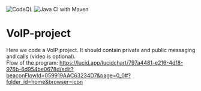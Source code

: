 ![CodeQL](https://github.com/Redtiger777/VoIP-project/workflows/CodeQL/badge.svg?style=svg)
![Java CI with Maven](https://github.com/Redtiger777/VoIP-project/workflows/Java%20CI%20with%20Maven/badge.svg?branch=main)
# VoIP-project
Here we code a VoIP project. It should contain private and public messaging and calls (video is optional).\
Flow of the program:
https://lucid.app/lucidchart/797a4481-e216-4df8-976b-6d954be0678d/edit?beaconFlowId=059919AAC63234D7&page=0_0#?folder_id=home&browser=icon
